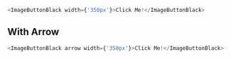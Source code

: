 ```js
<ImageButtonBlack width={'350px'}>Click Me!</ImageButtonBlack>
```

## With Arrow
```js
<ImageButtonBlack arrow width={'350px'}>Click Me!</ImageButtonBlack>
```
